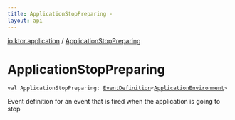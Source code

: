 ```yaml
---
title: ApplicationStopPreparing - 
layout: api
---
```


<div class='api-docs-breadcrumbs'><a href="index.html">io.ktor.application</a> / <a href="./-application-stop-preparing.html">ApplicationStopPreparing</a></div>

# ApplicationStopPreparing

<div class="signature"><code><span class="keyword">val </span><span class="identifier">ApplicationStopPreparing</span><span class="symbol">: </span><a href="-event-definition/index.html"><span class="identifier">EventDefinition</span></a><span class="symbol">&lt;</span><a href="-application-environment/index.html"><span class="identifier">ApplicationEnvironment</span></a><span class="symbol">&gt;</span></code></div>

Event definition for an event that is fired when the application is going to stop

